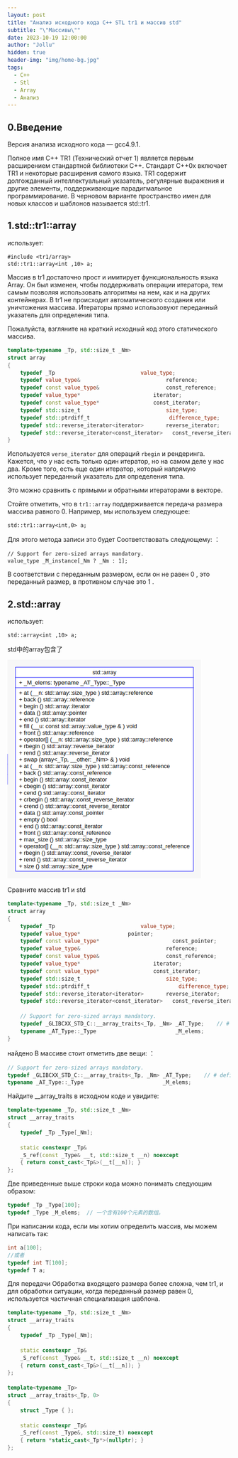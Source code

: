 ```yaml
---
layout: post
title: "Анализ исходного кода C++ STL tr1 и массив std"
subtitle: "\"Массивы\""
date: 2023-10-19 12:00:00
author: "Jollu"
hidden: true
header-img: "img/home-bg.jpg"
tags:
  - C++
  - Stl
  - Array
  - Анализ
---
```


## 0.Введение

Версия анализа исходного кода — gcc4.9.1.

Полное имя C++ TR1 (Технический отчет 1) является первым расширением стандартной библиотеки C++. Стандарт C++0x включает
TR1 и некоторые расширения самого языка. TR1 содержит долгожданный интеллектуальный указатель, регулярные выражения и
другие элементы, поддерживающие парадигмальное программирование. В черновом варианте пространство имен для новых классов
и шаблонов называется std::tr1.

## 1.std::tr1::array

использует:

```
#include <tr1/array>
std::tr1::array<int ,10> a;
```

Массив в tr1 достаточно прост и имитирует функциональность языка Array. Он был изменен, чтобы поддерживать операции
итератора, тем самым позволяя использовать алгоритмы на нем, как и на других контейнерах. В tr1 не происходит
автоматического создания или уничтожения массива. Итераторы прямо использовуют переданный указатель для определения
типа.

Пожалуйста, взгляните на краткий исходный код этого статического массива.

```cpp
template<typename _Tp, std::size_t _Nm>
struct array
{
    typedef _Tp 	    			      value_type;
    typedef value_type&                   	      reference;
    typedef const value_type&             	      const_reference;
    typedef value_type*          		      iterator;
    typedef const value_type*			      const_iterator;
    typedef std::size_t                    	      size_type;
    typedef std::ptrdiff_t                   	   difference_type;
    typedef std::reverse_iterator<iterator>	      reverse_iterator;
    typedef std::reverse_iterator<const_iterator>   const_reverse_iterator;
}
```

Используется `verse_iterator` для операций `rbegin` и рендеринга. Кажется, что у нас есть только один итератор, но на
самом деле у нас два. Кроме того, есть еще один итератор, который напрямую использует переданный указатель для
определения типа.

Это можно сравнить с прямыми и обратными итераторами в векторе.

Стойте отметить, что в `tr1::array` поддерживается передача размера массива равного 0. Например, мы используем
следующее:

```
std::tr1::array<int,0> a;
```

Для этого метода записи это будет Соответствовать следующему: ：

```
// Support for zero-sized arrays mandatory.
value_type _M_instance[_Nm ? _Nm : 1];
```

В соответствии с переданным размером, если он не равен 0 , это переданный размер, в противном случае это 1 .

## 2.std::array

использует:

```
std::array<int ,10> a;
```

std中的array包含了

![std_array.png](https://raw.githubusercontent.com/Light-City/cloudimg/master/std_array.png)

Сравните массив tr1 и std

```cpp
template<typename _Tp, std::size_t _Nm>
struct array
{
    typedef _Tp 	    			      value_type;
    typedef value_type*			      pointer;
    typedef const value_type*                       const_pointer;
    typedef value_type&                   	      reference;
    typedef const value_type&             	      const_reference;
    typedef value_type*          		      iterator;
    typedef const value_type*			      const_iterator;
    typedef std::size_t                    	      size_type;
    typedef std::ptrdiff_t                   	      difference_type;
    typedef std::reverse_iterator<iterator>	      reverse_iterator;
    typedef std::reverse_iterator<const_iterator>   const_reverse_iterator;

    // Support for zero-sized arrays mandatory.
    typedef _GLIBCXX_STD_C::__array_traits<_Tp, _Nm> _AT_Type;    // # define _GLIBCXX_STD_C std
    typename _AT_Type::_Type                         _M_elems;
}
```

найдено В массиве стоит отметить две вещи:
：

```cpp
// Support for zero-sized arrays mandatory.
typedef _GLIBCXX_STD_C::__array_traits<_Tp, _Nm> _AT_Type;    // # define _GLIBCXX_STD_C std
typename _AT_Type::_Type                         _M_elems;
```

Найдите __array_traits в исходном коде и увидите:

```cpp
template<typename _Tp, std::size_t _Nm>
struct __array_traits
{
    typedef _Tp _Type[_Nm];

    static constexpr _Tp&
    _S_ref(const _Type& __t, std::size_t __n) noexcept
    { return const_cast<_Tp&>(__t[__n]); }
};
```

Две приведенные выше строки кода можно понимать следующим образом:

```cpp
typedef _Tp _Type[100];
typedef _Type _M_elems;  // 一个含有100个元素的数组。
```

При написании кода, если мы хотим определить массив, мы можем написать так:

```cpp
int a[100];
//或者
typedef int T[100];
typedef T a;
```

Для передачи Обработка входящего размера более сложна, чем tr1, и для обработки ситуации, когда переданный размер равен
0, используется частичная специализация шаблона.

```cpp
template<typename _Tp, std::size_t _Nm>
struct __array_traits
{
    typedef _Tp _Type[_Nm];

    static constexpr _Tp&
    _S_ref(const _Type& __t, std::size_t __n) noexcept
    { return const_cast<_Tp&>(__t[__n]); }
};

template<typename _Tp>
struct __array_traits<_Tp, 0>
{
    struct _Type { };

    static constexpr _Tp&
    _S_ref(const _Type&, std::size_t) noexcept
    { return *static_cast<_Tp*>(nullptr); }
};
```
